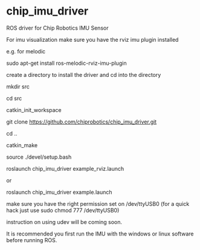 # chip_imu_driver
ROS driver for Chip Robotics IMU Sensor

For imu visualization make sure you have the rviz imu plugin installed 

e.g. for melodic

sudo apt-get install ros-melodic-rviz-imu-plugin


create a directory to install the driver and cd into the directory

mkdir src

cd src

catkin_init_workspace

git clone https://github.com/chiprobotics/chip_imu_driver.git

cd ..

catkin_make

source ./devel/setup.bash

roslaunch chip_imu_driver example_rviz.launch

or

roslaunch chip_imu_driver example.launch


make sure you have the right permission set on /dev/ttyUSB0 (for a quick hack just use sudo chmod 777 /dev/ttyUSB0)

instruction on using udev will be coming soon.

It is recommended you first run the IMU with the windows or linux software before running ROS.